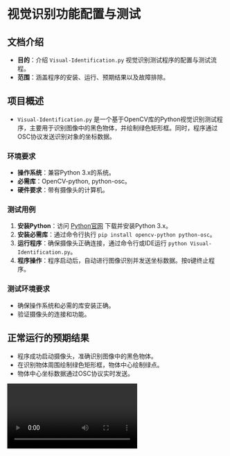 # 视觉识别功能配置与测试

## 文档介绍
- **目的**：介绍 `Visual-Identification.py` 视觉识别测试程序的配置与测试流程。
- **范围**：涵盖程序的安装、运行、预期结果以及故障排除。

## 项目概述
- `Visual-Identification.py` 是一个基于OpenCV库的Python视觉识别测试程序，主要用于识别图像中的黑色物体，并绘制绿色矩形框。同时，程序通过OSC协议发送识别对象的坐标数据。

### 环境要求
- **操作系统**：兼容Python 3.x的系统。
- **必需库**：OpenCV-python, python-osc。
- **硬件要求**：带有摄像头的计算机。

### 测试用例
1. **安装Python**：访问 [Python官网](https://www.python.org/downloads/) 下载并安装Python 3.x。
2. **安装必需库**：通过命令行执行 `pip install opencv-python python-osc`。
3. **运行程序**：确保摄像头正确连接，通过命令行或IDE运行 `python Visual-Identification.py`。
4. **程序操作**：程序启动后，自动进行图像识别并发送坐标数据。按`Q`键终止程序。

### 测试环境要求
- 确保操作系统和必需的库安装正确。
- 验证摄像头的连接和功能。

## 正常运行的预期结果
- 程序成功启动摄像头，准确识别图像中的黑色物体。
- 在识别物体周围绘制绿色矩形框，物体中心绘制绿点。
- 物体中心坐标数据通过OSC协议实时发送。
<video src="Visual-Identification1.mp4" preview-src="Visual-Identification2.jpg"/>


## 故障排除
- **摄像头无法打开**：检查摄像头连接和系统识别。尝试调整 `cv2.VideoCapture` 的索引值。
- **无法识别物体或发送数据**：核实Python环境和库的安装状况。确保摄像头能够捕获清晰图像。
- **其他错误**：根据程序输出的错误信息进行调试和修正。

